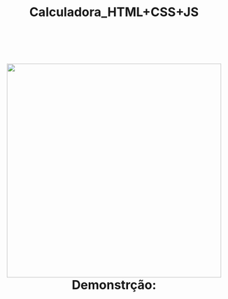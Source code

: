 
<h1 align="center">
    Calculadora_HTML+CSS+JS
<h1>
<br>
<p align="center">
    <img src="https://github.com/RenanSN/Web_Calculadora-Simples/blob/master/capa.png" width="490"><br>
    <b> Demonstrção: <b> 
</p>
